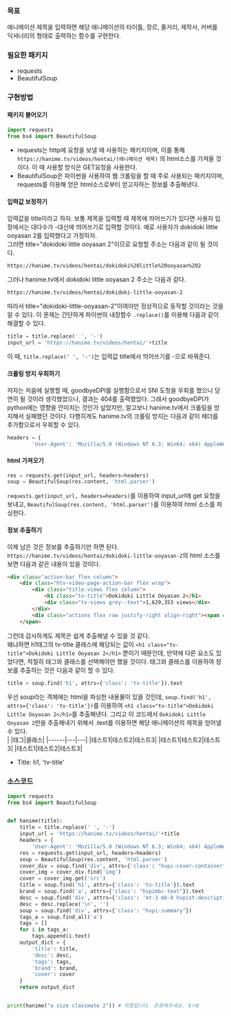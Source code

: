 ### 목표
애니메이션 제목을 입력하면 해당 애니메이션의 타이틀, 장르, 줄거리, 제작사, 커버를 딕셔너리의 형태로 출력하는 함수를 구현한다.

### 필요한 패키지
* requests  
* BeautifulSoup  

### 구현방법
#### 패키지 불어오기
```python
import requests
from bs4 import BeautifulSoup
```
* requests는 http에 요청을 보낼 때 사용하는 패키지이며, 이를 통해 `https://hanime.tv/videos/hentai/(애니메이션 제목)` 의 html소스를 가져올 것이다. 이 때 사용할 방식은 GET요청을 사용한다.  
* BeautifulSoup은 파이썬을 사용하여 웹 크롤링을 할 때 주로 사용되는 패키지이며, requests를 이용해 얻은 html소스로부터 얻고자하는 정보를 추출해낸다.
#### 입력값 보정하기
입력값을 title이라고 하자. 보통 제목을 입력할 때 제목에 띄어쓰기가 있다면 사용자 입장에서는 대다수가 -대신에 띄어쓰기로 입력할 것이다. 예로 사용자가 dokidoki little ooyasan 2를 입력했다고 가정하자.  
그러면 title="dokidoki little ooyasan 2"이므로 요청할 주소는 다음과 같이 될 것이다.
```
https://hanime.tv/videos/hentai/dokidoki%20little%20ooyasan%202
```
그러나 hanime.tv에서 dokidoki little ooyasan 2 주소는 다음과 같다.
```
https://hanime.tv/videos/hentai/dokidoki-little-ooyasan-2
```
따라서 title="dokidoki-little-ooyasan-2"이여야만 정상적으로 동작할 것이라는 것을 알 수 있다. 이 문제는 간단하게 파이썬의 내장함수 `.replace()`를 이용해 다음과 같이 해결할 수 있다.
```python
title = title.replace(' ', '-')
input_url = 'https://hanime.tv/videos/hentai/'+title
```
이 때, `title.replace(' ', '-')`는 입력값 title에서 띄어쓰기를 -으로 바꿔준다.

#### 크롤링 방지 우회하기
저자는 처음에 실행할 때, goodbyeDPI를 실행함으로서 SNI 도청을 우회를 했으니 당연히 될 것이라 생각했었으나, 결과는 404를 출력했었다.
그래서 goodbyeDPI가 python에는 영향을 안미치는 것인가 싶었지만, 알고보니 hanime.tv에서 크롤링을 방지해서 실패했던 것이다.
다행히게도 hanime.tv의 크롤링 방지는 다음과 같이 헤더를 추가함으로서 우회할 수 있다.
```python
headers = {
        'User-Agent': 'Mozilla/5.0 (Windows NT 6.3; Win64; x64) AppleWebKit/537.36 (KHTML, like Gecko) Chrome/63.0.3239.132 Safari/537.36'}
```
#### html 가져오기
```python
res = requests.get(input_url, headers=headers)
soup = BeautifulSoup(res.content, 'html.parser')
```
`requests.get(input_url, headers=headers)`를 이용하여 input_url에 get 요청을 보내고, `BeautifulSoup(res.content, 'html.parser')`를 이용하여 html 소스를 파싱한다.
#### 정보 추출하기
이제 남은 것은 정보를 추출하기만 하면 된다. `https://hanime.tv/videos/hentai/dokidoki-little-ooyasan-2`의 html 소스를 보면 다음과 같은 내용이 있을 것이다.
```html
<div class="action-bar flex column">
    <div class="htv-video-page-action-bar flex wrap">
        <div class="title-views flex column">
            <h1 class="tv-title">Dokidoki Little Ooyasan 2</h1>
            <div class="tv-views grey--text">1,629,353 views</div>
        </div>
        <div class="actions flex row justify-right align-right"><span class="tooltip tooltip--top"><div class="tooltip__content" style="left:0px;max-width:auto;opacity:0;top:12px;z-index:0;display:none;"> <span>Like</span></div><span><div class="hvpab-btn flex justify-center align-center primary-color-hover"><i aria-hidden="true" class="icon mdi mdi-heart grey--text"></i> <span class="hvpabb-text ">6K</span></div>
    </span>
```
그런데 감사하게도 제목은 쉽게 추출해낼 수 있을 것 같다.  
왜냐하면 h1태그의 tv-title 클래스에 해당되는 값이 `<h1 class="tv-title">Dokidoki Little Ooyasan 2</h1>` 뿐이기 때문인데, 만약에 다른 요소도 있었다면, 적절히 태그와 클래스를 선택해야만 했을 것이다.
태그와 클래스를 이용하여 정보를 추출하는 것은 다음과 같이 할 수 있다.
```python
title = soup.find('h1', attrs={'class': 'tv-title'}).text
```
우선 soup라는 객체에는 html을 파싱한 내용물이 있을 것인데, `soup.find('h1', attrs={'class': 'tv-title'})`를 이용하여 `<h1 class="tv-title">Dokidoki Little Ooyasan 2</h1>`를 추출해낸다. 그리고 이 코드에서 `Dokidoki Little Ooyasan 2`만을 추출해내기 위해서 .text를 이용하면 해당 애니메이션의 제목을 얻어낼 수 있다.  
| |태그|클래스|
|------|---|---|
|테스트1|테스트2|테스트3|
|테스트1|테스트2|테스트3|
|테스트1|테스트2|테스트3|

* Title: h1, 'tv-title'

### 소스코드
```python
import requests
from bs4 import BeautifulSoup


def hanime(title):
    title = title.replace(' ', '-')
    input_url = 'https://hanime.tv/videos/hentai/'+title
    headers = {
        'User-Agent': 'Mozilla/5.0 (Windows NT 6.3; Win64; x64) AppleWebKit/537.36 (KHTML, like Gecko) Chrome/63.0.3239.132 Safari/537.36'}
    res = requests.get(input_url, headers=headers)
    soup = BeautifulSoup(res.content, 'html.parser')
    cover_div = soup.find('div', attrs={'class': "hvpi-cover-container"})
    cover_img = cover_div.find('img')
    cover = cover_img.get('src')
    title = soup.find('h1', attrs={'class': 'tv-title'}).text
    brand = soup.find('a', attrs={'class': "hvpimbc-text"}).text
    desc = soup.find('div', attrs={'class': 'mt-3 mb-0 hvpist-description'}).text
    desc = desc.replace('\n', '')
    soup = soup.find('div', attrs={'class': "hvpi-summary"})
    tags_a = soup.find_all('a')
    tags = []
    for i in tags_a:
        tags.append(i.text)
    output_dict = {
        'title': title,
        'desc': desc,
        'tags': tags,
        'brand': brand,
        'cover': cover
    }
    return output_dict


print(hanime("a size classmate 2")) # 취향입니다. 존중해주세요. 8ㅁ8
```
